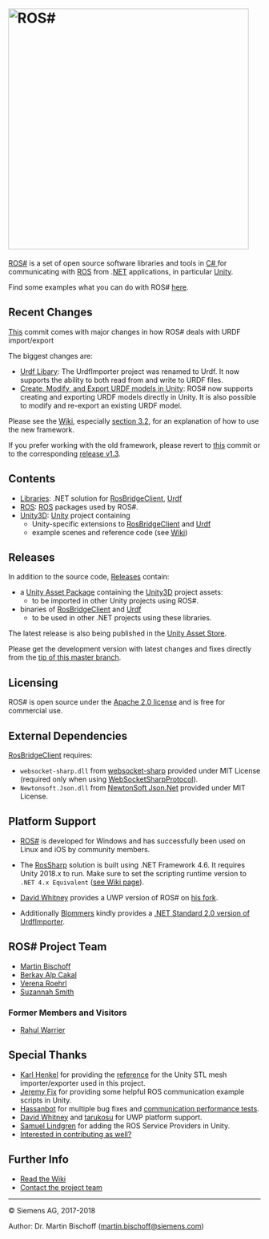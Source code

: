# [<img src="https://github.com/siemens/ros-sharp/wiki/img/Home_RosSharpLogo.png" width="480" alt ="ROS#"/>](https://github.com/siemens/ros-sharp) #

[ROS#](https://github.com/siemens/ros-sharp) is a set of open source software libraries and tools in [C\# ](https://docs.microsoft.com/de-de/dotnet/csharp/csharp) for communicating with [ROS](http://www.ros.org/) from .[NET](https://www.microsoft.com/net) applications, in particular [Unity](https://unity3d.com/).

Find some examples what you can do with ROS# [here](https://github.com/siemens/ros-sharp/wiki/Info_Showcases).

## Recent Changes ##

[This](TODO_insert_correct_link) commit comes with major changes in how ROS# deals with URDF import/export

The biggest changes are:
* [Urdf Libary](TODO_insert_correct_link): The UrdfImporter project was renamed to Urdf. It now supports the ability to both read from and write to URDF files. 
* [Create, Modify, and Export URDF models in Unity](TODO_insert_correct_link): ROS# now supports creating and exporting URDF models directly in Unity. It is also possible to modify and re-export an existing URDF model.

Please see the [Wiki](https://github.com/siemens/ros-sharp/wiki/), especially [section 3.2](TODO_insert_correct_link), for an explanation of how to use the new framework.

If you prefer working with the old framework, please revert to  [this](https://github.com/siemens/ros-sharp/commit/73c422fbaa5bc58d6a5cfa32f94842f28817bb57) commit or to the corresponding [release v1.3](https://github.com/siemens/ros-sharp/releases/tag/v1.3).

## Contents ##

* [Libraries](https://github.com/siemens/ros-sharp/tree/master/Libraries):
 .NET solution for [RosBridgeClient](https://github.com/siemens/ros-sharp/tree/master/Libraries/RosBridgeClient), [Urdf](https://github.com/siemens/ros-sharp/tree/master/Libraries/Urdf)
* [ROS](https://github.com/siemens/ros-sharp/tree/master/ROS):  [ROS](http://wiki.ros.org/) packages used by ROS#.
* [Unity3D](https://github.com/siemens/ros-sharp/tree/master/Unity3D): [Unity](https://unity3d.com/) project containing
  * Unity-specific extensions to
   [RosBridgeClient](https://github.com/siemens/ros-sharp/tree/master/Libraries/RosBridgeClient) and
   [Urdf](https://github.com/siemens/ros-sharp/tree/master/Libraries/UrdfImporter)
  * example scenes and reference code (see [Wiki](https://github.com/siemens/ros-sharp/wiki))

## Releases ##

In addition to the source code, [Releases](https://github.com/siemens/ros-sharp/releases) contain:

* a [Unity Asset Package](https://docs.unity3d.com/Manual/AssetPackages.html) containing the [Unity3D](https://github.com/siemens/ros-sharp/tree/master/Unity3D) project assets:
  * to be imported in other Unity projects using ROS#.
* binaries of [RosBridgeClient](https://github.com/siemens/ros-sharp/tree/master/Libraries/RosBridgeClient) and [Urdf](https://github.com/siemens/ros-sharp/tree/master/Libraries/Urdf)
  * to be used in other .NET projects using these libraries.

The latest release is also being published in the [Unity Asset Store](https://assetstore.unity.com/packages/tools/physics/ros-ros-unity-communication-package-107085).

Please get the development version with latest changes and fixes directly from the [tip of this master branch](https://github.com/siemens/ros-sharp).

## Licensing ##

ROS# is open source under the [Apache 2.0 license](http://www.apache.org/licenses/LICENSE-2.0) and is free for commercial use.

## External Dependencies ##

[RosBridgeClient](https://github.com/siemens/ros-sharp/tree/master/Libraries/RosBridgeClient) requires:
* `websocket-sharp.dll` from [websocket-sharp](https://github.com/sta/websocket-sharp) provided under MIT License (required only when using [WebSocketSharpProtocol](https://github.com/siemens/ros-sharp/tree/master/Libraries/RosBridgeClient/Protocols/WebSocketSharpProtocol.cs)).
* `Newtonsoft.Json.dll` from [NewtonSoft Json.Net](http://www.newtonsoft.com/json) provided under MIT License.

## Platform Support ##

* [ROS#](https://github.com/siemens/ros-sharp) is developed for Windows and has successfully been used on Linux and iOS by community members.

* The [RosSharp](https://github.com/siemens/ros-sharp/tree/master/Libraries/) solution is built using .NET Framework 4.6. It requires Unity 2018.x to run. Make sure to set the scripting runtime version to `.NET 4.x Equivalent` ([see Wiki page](https://github.com/siemens/ros-sharp/wiki/User_Inst_Unity3DOnWindows)).

* [David Whitney](https://github.com/dwhit) provides a UWP version of ROS# on [his fork](https://github.com/dwhit/ros-sharp).

* Additionally [Blommers](https://github.com/blommers) kindly provides a [.NET Standard 2.0 version of UrdfImporter](https://github.com/blommers/UdrfImporter).

## ROS# Project Team ##

* [Martin Bischoff](https://github.com/MartinBischoff)
* [Berkay Alp Cakal](https://github.com/berkayalpcakal)
* [Verena Roehrl](https://github.com/roehrlverena)
* [Suzannah Smith](https://github.com/SuzannahSmith)

### Former Members and Visitors ###

* [Rahul Warrier](https://github.com/jaguar243)

## Special Thanks ##

* [Karl Henkel](https://github.com/karl-) for providing the [reference](https://github.com/karl-/pb_Stl) for the Unity STL mesh importer/exporter used in this project.
* [Jeremy Fix](https://github.com/jeremyfix) for providing some helpful ROS communication example scripts in Unity.
* [Hassanbot](https://github.com/hassanbot) for multiple bug fixes and [communication performance tests](https://github.com/siemens/ros-sharp/issues/66).
* [David Whitney](https://github.com/dwhit) and  [tarukosu](https://github.com/tarukosu-) for UWP platform support.
* [Samuel Lindgren](https://github.com/samiamlabs) for adding the ROS Service Providers in Unity.
* [Interested in contributing as well?](CONTRIBUTING.md)

## Further Info ##

* [Read the Wiki](https://github.com/siemens/ros-sharp/wiki)
* [Contact the project team](mailto:ros-sharp.ct@siemens.com)

---

© Siemens AG, 2017-2018

Author: Dr. Martin Bischoff (martin.bischoff@siemens.com)
